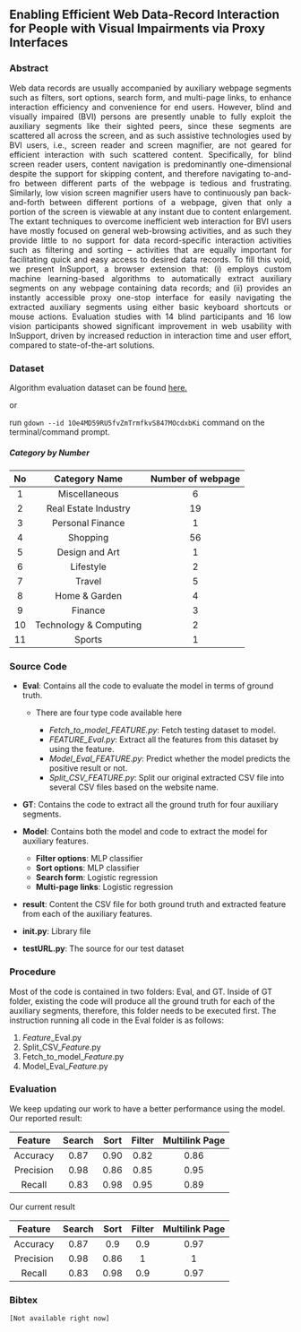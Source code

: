 
## Enabling Efficient Web Data-Record Interaction for People with Visual Impairments via Proxy Interfaces

### Abstract
<div align="justify"> 

Web data records are usually accompanied by auxiliary webpage segments such as filters, sort options, search
form, and multi-page links, to enhance interaction efficiency and convenience for end users. However, blind
and visually impaired (BVI) persons are presently unable to fully exploit the auxiliary segments like their
sighted peers, since these segments are scattered all across the screen, and as such assistive technologies used
by BVI users, i.e., screen reader and screen magnifier, are not geared for efficient interaction with such scattered
content. Specifically, for blind screen reader users, content navigation is predominantly one-dimensional
despite the support for skipping content, and therefore navigating to-and-fro between different parts of the
webpage is tedious and frustrating. Similarly, low vision screen magnifier users have to continuously pan
back-and-forth between different portions of a webpage, given that only a portion of the screen is viewable at
any instant due to content enlargement. The extant techniques to overcome inefficient web interaction for BVI
users have mostly focused on general web-browsing activities, and as such they provide little to no support for
data record-specific interaction activities such as filtering and sorting – activities that are equally important
for facilitating quick and easy access to desired data records. To fill this void, we present InSupport, a browser
extension that: (i) employs custom machine learning-based algorithms to automatically extract auxiliary
segments on any webpage containing data records; and (ii) provides an instantly accessible proxy one-stop
interface for easily navigating the extracted auxiliary segments using either basic keyboard shortcuts or
mouse actions. Evaluation studies with 14 blind participants and 16 low vision participants showed significant
improvement in web usability with InSupport, driven by increased reduction in interaction time and user
effort, compared to state-of-the-art solutions.
</div>

### Dataset

Algorithm evaluation dataset can be found [here.](https://drive.google.com/drive/folders/1Oe4MD59RU5fvZmTrmfkvS847MOcdxbKi?usp=sharing)

or

run  `gdown --id 1Oe4MD59RU5fvZmTrmfkvS847MOcdxbKi` command on the terminal/command prompt.


#####  Category by Number

<div align="center">

| No  |  Category Name | Number of webpage  | 
|:-:|:-:|:-:|
|  1 | Miscellaneous  | 6  |
|  2 |  Real Estate Industry  | 19  |
|  3 |  Personal Finance | 1  |
|  4 |  Shopping |  56 |
|  5 |  Design and Art | 1  |
|  6 |  Lifestyle | 2  |
|  7 |  Travel | 5  |
|  8 |  Home & Garden | 4  |
|  9 |  Finance | 3  |
|  10 |  Technology & Computing | 2  |
|  11 |  Sports | 1  |

  
</div>


### Source Code

* **Eval**: Contains all the code to evaluate the model in terms of ground truth.
    * There are four type code available here
    
       * *Fetch_to_model_FEATURE.py*: Fetch testing dataset to model.
       * *FEATURE_Eval.py*: Extract all the features from this dataset by using the feature.
       * *Model_Eval_FEATURE.py*: Predict whether the model predicts the positive result or not. 
       * *Split_CSV_FEATURE.py*: Split our original extracted CSV file into several CSV files based on the website name.

* **GT**: Contains the code to extract all the ground truth for four auxiliary segments.

* **Model**: Contains both the model and code to extract the model for auxiliary features.

    * **Filter options**: MLP classifier
    * **Sort options**:  MLP classifier
    * **Search form**: Logistic regression
    * **Multi-page links**:  Logistic regression

* **result**: Content the CSV file for both ground truth and extracted feature from each of the auxiliary features.

* **init.py**: Library file

*  **testURL.py**: The source for our test dataset

### Procedure
Most of the code is contained in two folders: Eval, and GT. Inside of GT folder, existing the code will produce all the ground truth for each of the auxiliary segments, therefore, this folder needs to be executed first. The instruction running all code in the Eval folder is as follows:

1. *Feature*_Eval.py
2. Split_CSV_*Feature*.py
3. Fetch_to_model_*Feature*.py
4. Model_Eval_*Feature*.py

### Evaluation
We keep updating our work to have a better performance using the model.
Our reported result:

|Feature |Search  |  Sort | Filter | Multilink Page |
|:-:|:-:|:-:|:-:|:-:|
|Accuracy|0.87 |0.90 |0.82 |0.86 |
|Precision|0.98 |0.86 |0.85 |0.95 |
|Recall|0.83 | 0.98|0.95 | 0.89|

Our current result

|Feature |Search  |  Sort | Filter | Multilink Page |
|:-:|:-:|:-:|:-:|:-:|
|Accuracy|0.87 |0.9 | 0.9|0.97 |
|Precision|0.98 |0.86 | 1|1 |
|Recall|0.83 | 0.98|0.9 | 0.97|

### Bibtex

```
[Not available right now]
```

